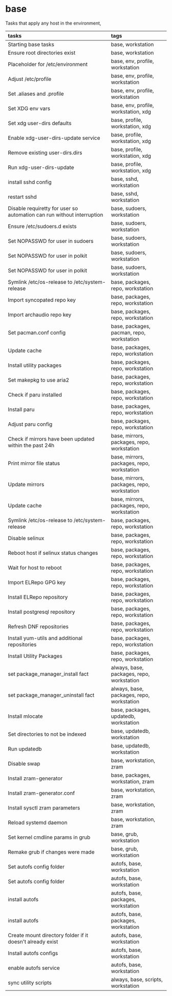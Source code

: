 base
=========

Tasks that apply any host in the environment,

|  tasks                           |  tags                                                   |
|:--------------------------------|:---------------------------------------------------------------|
| Starting base tasks | base, workstation |
| Ensure root directories exist | base, workstation |
| Placeholder for /etc/environment | base, env, profile, workstation |
| Adjust /etc/profile | base, env, profile, workstation |
| Set .aliases and .profile | base, env, profile, workstation |
| Set XDG env vars | base, env, profile, workstation, xdg |
| Set xdg user-dirs defaults | base, profile, workstation, xdg |
| Enable xdg-user-dirs-update service | base, profile, workstation, xdg |
| Remove existing user-dirs.dirs | base, profile, workstation, xdg |
| Run xdg-user-dirs-update | base, profile, workstation, xdg |
| install sshd config | base, sshd, workstation |
| restart sshd | base, sshd, workstation |
| Disable requiretty for user so automation can run without interruption | base, sudoers, workstation |
| Ensure /etc/sudoers.d exists | base, sudoers, workstation |
| Set NOPASSWD for user in sudoers | base, sudoers, workstation |
| Set NOPASSWD for user in polkit | base, sudoers, workstation |
| Set NOPASSWD for user in polkit | base, sudoers, workstation |
| Symlink /etc/os-release to /etc/system-release | base, packages, repo, workstation |
| Import syncopated repo key | base, packages, repo, workstation |
| Import archaudio repo key | base, packages, repo, workstation |
| Set pacman.conf config | base, packages, pacman, repo, workstation |
| Update cache | base, packages, repo, workstation |
| Install utility packages | base, packages, repo, workstation |
| Set makepkg to use aria2 | base, packages, repo, workstation |
| Check if paru installed | base, packages, repo, workstation |
| Install paru | base, packages, repo, workstation |
| Adjust paru config | base, packages, repo, workstation |
| Check if mirrors have been updated within the past 24h | base, mirrors, packages, repo, workstation |
| Print mirror file status | base, mirrors, packages, repo, workstation |
| Update mirrors | base, mirrors, packages, repo, workstation |
| Update cache | base, mirrors, packages, repo, workstation |
| Symlink /etc/os-release to /etc/system-release | base, packages, repo, workstation |
| Disable selinux | base, packages, repo, workstation |
| Reboot host if selinux status changes | base, packages, repo, workstation |
| Wait for host to reboot | base, packages, repo, workstation |
| Import ELRepo GPG key | base, packages, repo, workstation |
| Install ELRepo repository | base, packages, repo, workstation |
| Install postgresql repository | base, packages, repo, workstation |
| Refresh DNF repositories | base, packages, repo, workstation |
| Install yum-utils and additional repositories | base, packages, repo, workstation |
| Install Utility Packages | base, packages, repo, workstation |
| set package_manager_install fact | always, base, packages, repo, workstation |
| set package_manager_uninstall fact | always, base, packages, repo, workstation |
| Install mlocate | base, packages, updatedb, workstation |
| Set directories to not be indexed | base, updatedb, workstation |
| Run updatedb | base, updatedb, workstation |
| Disable swap | base, workstation, zram |
| Install zram-generator | base, packages, workstation, zram |
| Install zram-generator.conf | base, workstation, zram |
| Install sysctl zram parameters | base, workstation, zram |
| Reload systemd daemon | base, workstation, zram |
| Set kernel cmdline params in grub | base, grub, workstation |
| Remake grub if changes were made | base, grub, workstation |
| Set autofs config folder | autofs, base, workstation |
| Set autofs config folder | autofs, base, workstation |
| install autofs | autofs, base, packages, workstation |
| install autofs | autofs, base, packages, workstation |
| Create mount directory folder if it doesn't already exist | autofs, base, workstation |
| Install autofs configs | autofs, base, workstation |
| enable autofs service | autofs, base, workstation |
| sync utility scripts | always, base, scripts, workstation |
